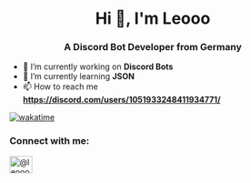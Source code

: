 <h1 align="center">Hi 👋, I'm Leooo</h1>
<h3 align="center">A Discord Bot Developer from Germany</h3>

- 🔭 I’m currently working on **Discord Bots**
- 🌱 I’m currently learning **JSON**
- 📫 How to reach me **https://discord.com/users/1051933248411934771/**

[![wakatime](https://wakatime.com/badge/user/2b390964-315a-4e59-a902-7114d3a6102b.svg)](https://wakatime.com/@2b390964-315a-4e59-a902-7114d3a6102b)


<h3 align="left">Connect with me:</h3>
<p align="left">
<a href="https://discord.com/users/1051933248411934771/" target="blank"><img align="center" src="https://raw.githubusercontent.com/rahuldkjain/github-profile-readme-generator/master/src/images/icons/Social/discord.svg" alt="@leooo" height="30" width="40" /></a>
</p>
